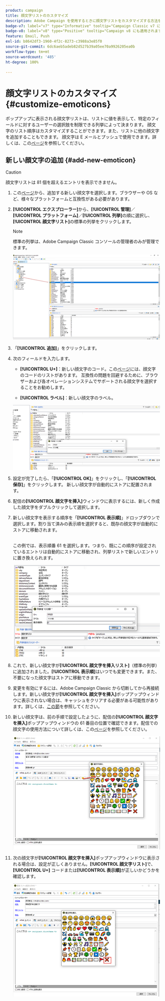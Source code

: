 ```yaml
---
product: campaign
title: 顔文字リストのカスタマイズ
description: Adobe Campaign を使用するときに顔文字リストをカスタマイズする方法を説明します。
badge-v7: label="v7" type="Informative" tooltip="Campaign Classic v7 に適用されます"
badge-v8: label="v8" type="Positive" tooltip="Campaign v8 にも適用されます"
feature: Email, Push
exl-id: b8642df3-1960-4f2c-8273-c3988a3e85f0
source-git-commit: 6dc6aeb5adeb82d527b39a05ee70a9926205ea0b
workflow-type: tm+mt
source-wordcount: '485'
ht-degree: 100%

---
```


# 顔文字リストのカスタマイズ {#customize-emoticons}



ポップアップに表示される顔文字リストは、リストに値を表示して、特定のフィールドに対するユーザーの選択肢を制限できる列挙によって決まります。
顔文字のリスト順序はカスタマイズすることができます。また、リストに他の顔文字を追加することもできます。
顔文字は E メールとプッシュで使用できます。詳しくは、この[ページ](defining-the-email-content.md#inserting-emoticons)を参照してください。

## 新しい顔文字の追加 {#add-new-emoticon}

>[!CAUTION]
>
>顔文字リストは 81 個を超えるエントリを表示できません。

1. この[ページ](https://unicode.org/emoji/charts/full-emoji-list.html)から、追加する新しい顔文字を選択します。ブラウザーや OS など、様々なプラットフォームと互換性がある必要があります。

1. **[!UICONTROL エクスプローラー]**&#x200B;から、**[!UICONTROL 管理]**／**[!UICONTROL プラットフォーム]**／**[!UICONTROL 列挙]**&#x200B;の順に選択し、**[!UICONTROL 顔文字リスト]**&#x200B;の標準の列挙をクリックします。

   >[!NOTE]
   >
   >標準の列挙は、Adobe Campaign Classic コンソールの管理者のみが管理できます。

   ![](assets/emoticon_1.png)

1. 「**[!UICONTROL 追加]**」をクリックします。

1. 次のフィールドを入力します。

   * **[!UICONTROL U+]**：新しい顔文字のコード。この[ページ](https://unicode.org/emoji/charts/full-emoji-list.html)には、顔文字のコードのリストがあります。
互換性の問題を回避するために、ブラウザーおよび各オペレーションシステムでサポートされる顔文字を選択することをお勧めします。

   * **[!UICONTROL ラベル]**：新しい顔文字のラベル。

   ![](assets/emoticon_5.png)

1. 設定が完了したら、「**[!UICONTROL OK]**」をクリックし、「**[!UICONTROL 保存]**」をクリックします。
新しい顔文字が自動的にストアに配置されます。

1. 配信の&#x200B;**[!UICONTROL 顔文字を挿入]**&#x200B;ウィンドウに表示するには、新しく作成した顔文字をダブルクリックして選択します。

1. 新しい顔文字を表示する順序を「**[!UICONTROL 表示順]**」ドロップダウンで選択します。割り当て済みの表示順を選択すると、既存の顔文字が自動的にストアに移動されます。

   <br>この例では、表示順番 61 を選択します。つまり、既にこの順序が設定されているエントリは自動的にストアに移動され、列挙リストで新しいエントリに置き換えられます。

   ![](assets/emoticon_2.png)

1. これで、新しい顔文字が&#x200B;**[!UICONTROL 顔文字を挿入リスト]**（標準の列挙）に追加されました。**[!UICONTROL 表示順]**&#x200B;はいつでも変更できます。また、不要になった顔文字はストアに移動できます。

1. 変更を有効にするには、Adobe Campaign Classic から切断してから再接続します。新しい顔文字が&#x200B;**[!UICONTROL 顔文字を挿入]**&#x200B;ポップアップウィンドウに表示されない場合は、キャッシュをクリアする必要がある可能性があります。詳しくは、[この節](../../platform/using/faq-campaign-config.md#perform-soft-cache-clear)を参照してください。

1. 新しい顔文字は、前の手順で設定したように、配信の&#x200B;**[!UICONTROL 顔文字を挿入]**&#x200B;ポップアップウィンドウの 61 番目の位置で確認できます。配信での顔文字の使用方法について詳しくは、この[ページ](defining-the-email-content.md#inserting-emoticons)を参照してください。

   ![](assets/emoticon_4.png)

1. 次の顔文字が&#x200B;**[!UICONTROL 顔文字を挿入]**&#x200B;ポップアップウィンドウに表示される場合は、設定が正しくありません。**[!UICONTROL 顔文字リスト]**&#x200B;で、**[!UICONTROL U+]** コードまたは&#x200B;**[!UICONTROL 表示順]**&#x200B;が正しいかどうかを確認します。

   ![](assets/emoticon_6.png)
